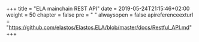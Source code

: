 +++
title = "ELA mainchain REST API"
date = 2019-05-24T21:15:46+02:00
weight = 50
chapter = false
pre = "<i class='fa ela-page'></i> "
alwaysopen = false
apireferenceexturl = "https://github.com/elastos/Elastos.ELA/blob/master/docs/Restful_API.md"  
+++
